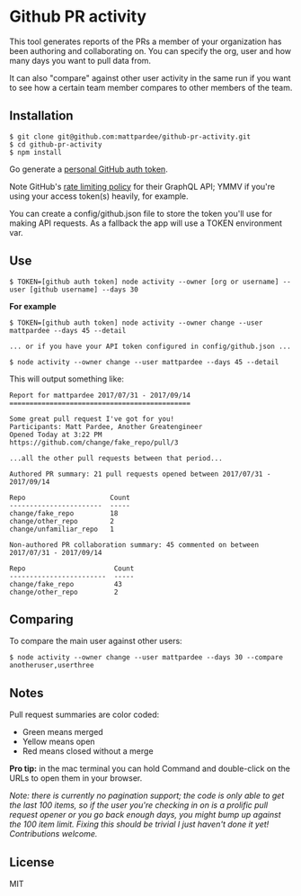 # Github PR activity

This tool generates reports of the PRs a member of your organization has been authoring and
collaborating on. You can specify the org, user and how many days you want to pull data from.

It can also "compare" against other user activity in the same run if you want to see how
a certain team member compares to other members of the team.

## Installation

```console
$ git clone git@github.com:mattpardee/github-pr-activity.git
$ cd github-pr-activity
$ npm install
```

Go generate a [personal GitHub auth token](https://github.com/settings/tokens).

Note GitHub's [rate limiting policy](https://developer.github.com/v4/guides/resource-limitations/)
for their GraphQL API; YMMV if you're using your access token(s) heavily, for example.

You can create a config/github.json file to store the token you'll use for making API requests.
As a fallback the app will use a TOKEN environment var.

## Use

```console
$ TOKEN=[github auth token] node activity --owner [org or username] --user [github username] --days 30
```

**For example**

```console
$ TOKEN=[github auth token] node activity --owner change --user mattpardee --days 45 --detail

... or if you have your API token configured in config/github.json ...

$ node activity --owner change --user mattpardee --days 45 --detail
```

This will output something like:

```
Report for mattpardee 2017/07/31 - 2017/09/14
=============================================

Some great pull request I've got for you!
Participants: Matt Pardee, Another Greatengineer
Opened Today at 3:22 PM
https://github.com/change/fake_repo/pull/3

...all the other pull requests between that period...

Authored PR summary: 21 pull requests opened between 2017/07/31 - 2017/09/14

Repo                     Count
-----------------------  -----
change/fake_repo         18
change/other_repo        2
change/unfamiliar_repo   1

Non-authored PR collaboration summary: 45 commented on between 2017/07/31 - 2017/09/14

Repo                      Count
------------------------  -----
change/fake_repo          43
change/other_repo         2
```

## Comparing

To compare the main user against other users:

```console
$ node activity --owner change --user mattpardee --days 30 --compare anotheruser,userthree
```

## Notes

Pull request summaries are color coded:

* Green means merged
* Yellow means open
* Red means closed without a merge

**Pro tip:** in the mac terminal you can hold Command and double-click on the URLs to open them in your browser.

_Note: there is currently no pagination support; the code is only able to get the last 100 items, so if
the user you're checking in on is a prolific pull request opener or you go back enough days, you
might bump up against the 100 item limit. Fixing this should be trivial I just haven't done it yet!
Contributions welcome._

## License

MIT
